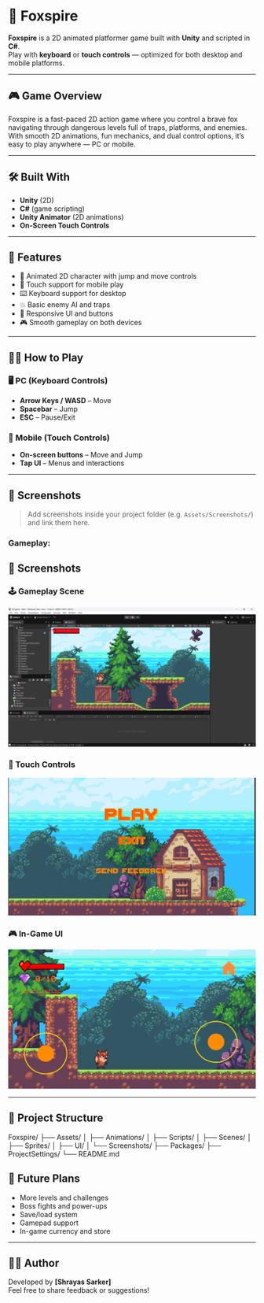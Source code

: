 # 🦊 Foxspire

**Foxspire** is a 2D animated platformer game built with **Unity** and scripted in **C#**.  
Play with **keyboard** or **touch controls** — optimized for both desktop and mobile platforms.

---

## 🎮 Game Overview

Foxspire is a fast-paced 2D action game where you control a brave fox navigating through dangerous levels full of traps, platforms, and enemies. With smooth 2D animations, fun mechanics, and dual control options, it’s easy to play anywhere — PC or mobile.

---

## 🛠️ Built With

- **Unity** (2D)
- **C#** (game scripting)
- **Unity Animator** (2D animations)
- **On-Screen Touch Controls**

---

## 🎨 Features

- 🦊 Animated 2D character with jump and move controls  
- 📱 Touch support for mobile play  
- ⌨️ Keyboard support for desktop  
- 💥 Basic enemy AI and traps  
- 🔄 Responsive UI and buttons  
- 🎮 Smooth gameplay on both devices

---

## 🧑‍💻 How to Play

### 🖥️ PC (Keyboard Controls)
- **Arrow Keys / WASD** – Move
- **Spacebar** – Jump
- **ESC** – Pause/Exit

### 📱 Mobile (Touch Controls)
- **On-screen buttons** – Move and Jump
- **Tap UI** – Menus and interactions

---

## 📸 Screenshots

> Add screenshots inside your project folder (e.g. `Assets/Screenshots/`) and link them here.

### Gameplay:
## 📸 Screenshots

### 🕹️ Gameplay Scene
![Gameplay Screenshot](Assets/Screenshot%202025-07-12%20112401.png)

### 📱 Touch Controls
![Touch Control Screenshot](Assets/Screenshot%202025-07-30%20200852.png)

### 🎮 In-Game UI
![In-Game UI Screenshot](Assets/Screenshot%202025-07-30%20200910.png)


---

## 📁 Project Structure

Foxspire/
├── Assets/
│ ├── Animations/
│ ├── Scripts/
│ ├── Scenes/
│ ├── Sprites/
│ ├── UI/
│ └── Screenshots/
├── Packages/
├── ProjectSettings/
└── README.md
## 🚀 Future Plans

- More levels and challenges  
- Boss fights and power-ups  
- Save/load system  
- Gamepad support  
- In-game currency and store

---
## 🙋‍♂️ Author

Developed by **[Shrayas Sarker]**  
Feel free to share feedback or suggestions!
